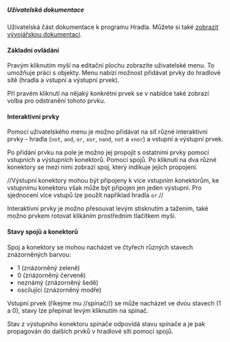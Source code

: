 ##### Uživatelská dokumentace

Uživatelská část dokumentace k programu Hradla. Můžete si také [zobrazit vývojářskou dokumentaci](./developer).

#### Základní ovládání
Pravým kliknutím myší na editační plochu zobrazíte
uživatelské menu. To umožňuje práci s objekty. Menu nabízí
možnost přidávat prvky do hradlové sítě
(hradla a vstupní a výstupní prvek).

Při pravém kliknutí na nějaký konkrétní prvek se v nabídce také
zobrazí volba pro odstranění tohoto prvku. 

#### Interaktivní prvky
Pomocí uživatelského menu je možno přidávat na síť různé
interaktivní prvky - hradla (`not`, `and`, `or`, `xor`, `nand`, `not` a `xnor`)
a vstupní a výstupní prvek.

Po přidání prvku na pole je možno jej propojit s ostatními
prvky pomocí vstupních a výstupních konektorů. Pomocí spojů.
Po kliknutí na dva různé konektory se mezi nimi zobrazí spoj,
který indikuje jejich propojení.

//Výstupní konektory mohou být připojeny k více vstupním
konektorům, ke vstupnímu konektoru však může být připojen
jen jeden výstupní. Pro sjednocení více vstupů lze použít
například hradla `or`.//

Interaktivní prvky je možno přesouvat levým stisknutím
a tažením, také možno prvkem rotovat klikáním prostředním
tlačítkem myši.

#### Stavy spojů a konektorů

Spoj a konektory se mohou nacházet ve čtyřech různých stavech
znázorněných barvou:

- 1 (znázorněný zeleně)
- 0 (znázorněný červeně)
- neznámý (znázorněný šedě)
- oscilující (znázorněný modře)

Vstupní prvek (říkejme mu //spínač//) se může nacházet ve dvou
stavech (1 a 0), stavy lze přepínat levým kliknutím
na spínač.

Stav z výstupního konektoru spínače odpovídá stavu spínače
a je pak propagován do dalších prvků v hradlové síti pomocí spojů.

 
